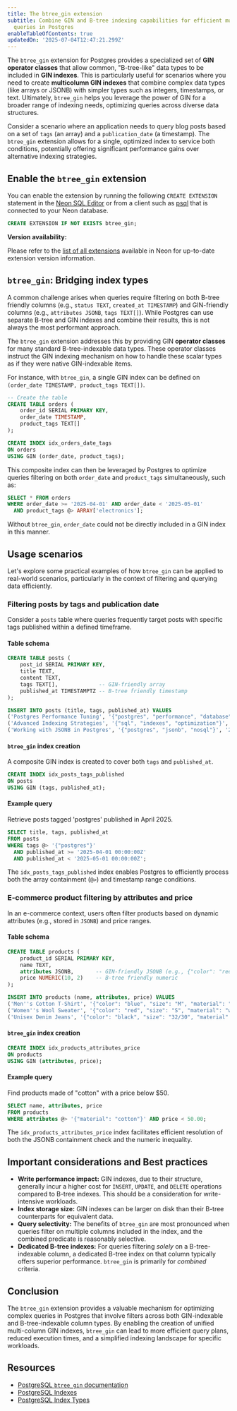 ```yaml
---
title: The btree_gin extension
subtitle: Combine GIN and B-tree indexing capabilities for efficient multi-column
  queries in Postgres
enableTableOfContents: true
updatedOn: '2025-07-04T12:47:21.299Z'
---
```


The `btree_gin` extension for Postgres provides a specialized set of **GIN operator classes** that allow common, "B-tree-like" data types to be included in **GIN indexes**. This is particularly useful for scenarios where you need to create **multicolumn GIN indexes** that combine complex data types (like arrays or JSONB) with simpler types such as integers, timestamps, or text. Ultimately, `btree_gin` helps you leverage the power of GIN for a broader range of indexing needs, optimizing queries across diverse data structures.

Consider a scenario where an application needs to query blog posts based on a set of `tags` (an array) and a `publication_date` (a timestamp). The `btree_gin` extension allows for a single, optimized index to service both conditions, potentially offering significant performance gains over alternative indexing strategies.

<CTA />

## Enable the `btree_gin` extension

You can enable the extension by running the following `CREATE EXTENSION` statement in the [Neon SQL Editor](/docs/get-started-with-neon/query-with-neon-sql-editor) or from a client such as [psql](/docs/connect/query-with-psql-editor) that is connected to your Neon database.

```sql
CREATE EXTENSION IF NOT EXISTS btree_gin;
```

**Version availability:**

Please refer to the [list of all extensions](/docs/extensions/pg-extensions) available in Neon for up-to-date extension version information.

## `btree_gin`: Bridging index types

A common challenge arises when queries require filtering on both B-tree friendly columns (e.g., `status TEXT`, `created_at TIMESTAMP`) and GIN-friendly columns (e.g., `attributes JSONB`, `tags TEXT[]`). While Postgres can use separate B-tree and GIN indexes and combine their results, this is not always the most performant approach.

The `btree_gin` extension addresses this by providing GIN **operator classes** for many standard B-tree-indexable data types. These operator classes instruct the GIN indexing mechanism on how to handle these scalar types as if they were native GIN-indexable items.

For instance, with `btree_gin`, a single GIN index can be defined on `(order_date TIMESTAMP, product_tags TEXT[])`.

```sql
-- Create the table
CREATE TABLE orders (
    order_id SERIAL PRIMARY KEY,
    order_date TIMESTAMP,
    product_tags TEXT[]
);

CREATE INDEX idx_orders_date_tags
ON orders
USING GIN (order_date, product_tags);
```

This composite index can then be leveraged by Postgres to optimize queries filtering on both `order_date` and `product_tags` simultaneously, such as:

```sql
SELECT * FROM orders
WHERE order_date >= '2025-04-01' AND order_date < '2025-05-01'
  AND product_tags @> ARRAY['electronics'];
```

Without `btree_gin`, `order_date` could not be directly included in a GIN index in this manner.

## Usage scenarios

Let's explore some practical examples of how `btree_gin` can be applied to real-world scenarios, particularly in the context of filtering and querying data efficiently.

### Filtering posts by tags and publication date

Consider a `posts` table where queries frequently target posts with specific tags published within a defined timeframe.

#### Table schema

```sql
CREATE TABLE posts (
    post_id SERIAL PRIMARY KEY,
    title TEXT,
    content TEXT,
    tags TEXT[],             -- GIN-friendly array
    published_at TIMESTAMPTZ -- B-tree friendly timestamp
);

INSERT INTO posts (title, tags, published_at) VALUES
('Postgres Performance Tuning', '{"postgres", "performance", "database"}', '2025-03-15 10:30:00Z'),
('Advanced Indexing Strategies', '{"sql", "indexes", "optimization"}', '2025-04-02 14:00:00Z'),
('Working with JSONB in Postgres', '{"postgres", "jsonb", "nosql"}', '2025-04-20 09:15:00Z');
```

#### `btree_gin` index creation

A composite GIN index is created to cover both `tags` and `published_at`.

```sql
CREATE INDEX idx_posts_tags_published
ON posts
USING GIN (tags, published_at);
```

#### Example query

Retrieve posts tagged 'postgres' published in April 2025.

```sql
SELECT title, tags, published_at
FROM posts
WHERE tags @> '{"postgres"}'
  AND published_at >= '2025-04-01 00:00:00Z'
  AND published_at < '2025-05-01 00:00:00Z';
```

The `idx_posts_tags_published` index enables Postgres to efficiently process both the array containment (`@>`) and timestamp range conditions.

### E-commerce product filtering by attributes and price

In an e-commerce context, users often filter products based on dynamic attributes (e.g., stored in `JSONB`) and price ranges.

#### Table schema

```sql
CREATE TABLE products (
    product_id SERIAL PRIMARY KEY,
    name TEXT,
    attributes JSONB,       -- GIN-friendly JSONB (e.g., {"color": "red", "material": "cotton"})
    price NUMERIC(10, 2)    -- B-tree friendly numeric
);

INSERT INTO products (name, attributes, price) VALUES
('Men''s Cotton T-Shirt', '{"color": "blue", "size": "M", "material": "cotton"}', 29.99),
('Women''s Wool Sweater', '{"color": "red", "size": "S", "material": "wool"}', 89.50),
('Unisex Denim Jeans', '{"color": "black", "size": "32/30", "material": "denim"}', 59.95);
```

#### `btree_gin` index creation

```sql
CREATE INDEX idx_products_attributes_price
ON products
USING GIN (attributes, price);
```

#### Example query

Find products made of "cotton" with a price below $50.

```sql
SELECT name, attributes, price
FROM products
WHERE attributes @> '{"material": "cotton"}' AND price < 50.00;
```

The `idx_products_attributes_price` index facilitates efficient resolution of both the JSONB containment check and the numeric inequality.

## Important considerations and Best practices

- **Write performance impact:** GIN indexes, due to their structure, generally incur a higher cost for `INSERT`, `UPDATE`, and `DELETE` operations compared to B-tree indexes. This should be a consideration for write-intensive workloads.
- **Index storage size:** GIN indexes can be larger on disk than their B-tree counterparts for equivalent data.
- **Query selectivity:** The benefits of `btree_gin` are most pronounced when queries filter on multiple columns included in the index, and the combined predicate is reasonably selective.
- **Dedicated B-tree indexes:** For queries filtering _solely_ on a B-tree-indexable column, a dedicated B-tree index on that column typically offers superior performance. `btree_gin` is primarily for _combined_ criteria.

## Conclusion

The `btree_gin` extension provides a valuable mechanism for optimizing complex queries in Postgres that involve filters across both GIN-indexable and B-tree-indexable column types. By enabling the creation of unified multi-column GIN indexes, `btree_gin` can lead to more efficient query plans, reduced execution times, and a simplified indexing landscape for specific workloads.

## Resources

- [PostgreSQL `btree_gin` documentation](https://www.Postgres.org/docs/current/btree-gin.html)
- [PostgreSQL Indexes](/postgresql/postgresql-indexes)
- [PostgreSQL Index Types](/postgresql/postgresql-indexes/postgresql-index-types)

<NeedHelp/>
